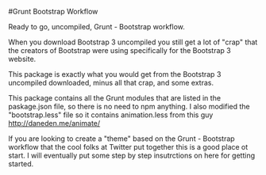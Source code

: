 #Grunt Bootstrap Workflow

Ready to go, uncompiled, Grunt - Bootstrap workflow.

When you download Bootstrap 3 uncompiled you still get a lot of "crap" that the creators of Bootstrap were using specifically for the Bootstrap 3 website.

This package is exactly what you would get from the Bootstrap 3 uncompiled downloaded, minus all that crap, and some extras.

This package contains all the Grunt modules that are listed in the paskage.json file, so there is no need to npm anything. I also modified the "bootstrap.less" file so it contains animation.less from this guy http://daneden.me/animate/

If you are looking to create a "theme" based on the Grunt - Bootstrap workflow that the cool folks at Twitter put together this is a good place ot start. I will eventually put some step by step insutrctions on here for getting started.
